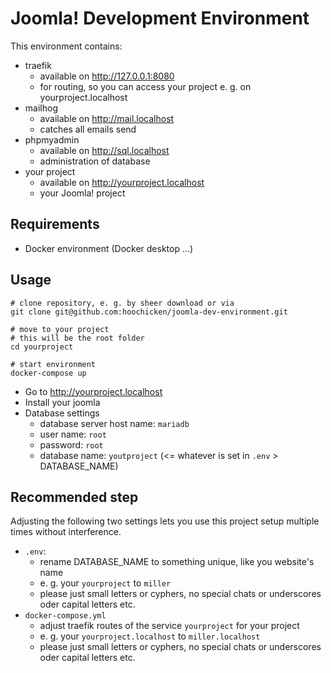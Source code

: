 # Joomla! Development Environment

This environment contains:

* traefik
  * available on <http://127.0.0.1:8080> 
  * for routing, so you can access your project e. g. on yourproject.localhost
* mailhog
  * available on <http://mail.localhost>
  * catches all emails send
* phpmyadmin
  * available on <http://sql.localhost>
  * administration of database 
* your project
  * available on <http://yourproject.localhost>
  * your Joomla! project

## Requirements

* Docker environment (Docker desktop ...) 

## Usage

~~~shell
# clone repository, e. g. by sheer download or via 
git clone git@github.com:hoochicken/joomla-dev-environment.git

# move to your project
# this will be the root folder
cd yourproject

# start environment
docker-compose up
~~~

* Go to <http://yourproject.localhost>
* Install your joomla
* Database settings
  * database server host name: `mariadb`
  * user name: `root`
  * password: `root`
  * database name: `youtproject` (<= whatever is set in `.env` > DATABASE_NAME)

## Recommended step

Adjusting the following two settings lets you use this project setup multiple times without interference.

* `.env`: 
  * rename DATABASE_NAME to something unique, like you website's name
  * e. g. your `yourproject` to `miller`
  * please just small letters or cyphers, no special chats or underscores oder capital letters etc.
* `docker-compose.yml`
  * adjust traefik routes of the service `yourproject` for your project
  * e. g. your `yourproject.localhost` to `miller.localhost` 
  * please just small letters or cyphers, no special chats or underscores oder capital letters etc.
